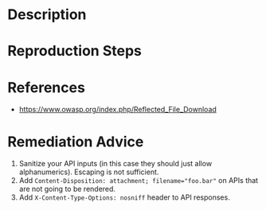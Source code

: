 # Description


# Reproduction Steps


# References

- https://www.owasp.org/index.php/Reflected_File_Download


# Remediation Advice

1. Sanitize your API inputs (in this case they should just allow alphanumerics). Escaping is not sufficient.
2. Add `Content-Disposition: attachment; filename="foo.bar"` on APIs that are not going to be rendered.
3. Add `X-Content-Type-Options: nosniff` header to API responses.